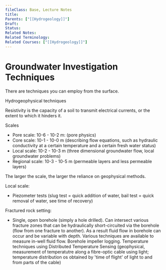 ```yaml
---
fileClass: Base, Lecture Notes
title: 
Parents: ["[[Hydrogeology]]"]
Draft: 
Status: 
Related Notes: 
Related Terminology: 
Related Courses: ["[[Hydrogeology]]"]
---
```

# Groundwater Investigation Techniques
There are techniques you can employ from the surface. 

Hydrogeophysical techniques

Resistivity is the capacity of a soil to transmit electrical currents, or the extent to which it hinders it. 

Scales
- Pore scale: 10-6 - 10-2 m: (pore physics)
- Core scale: 10-1 - 10-0 m (describing flow equations, such as hydraulic conductivity at a certain temperature and a certain fresh water status)
- Local scale: 10-2 - 10-3 m (three dimensional groundwater flow, local groundwater problems)
- Regional scale: 10-3 - 10-5 m (permeable layers and less permeable layers)

The larger the scale, the larger the reliance on geophysical methods. 

Local scale:
- Piezometer tests (slug test = quick addition of water, bail test = quick removal of water, see time of recovery)

Fractured rock setting:
- Single, open borehole (simply a hole drilled). Can intersect various fracture zones that can be hydraulically short-circuited via the borehole (flow from one fracture to another). As a result fluid flow in borehole can occur and be variable with depth. Various techniques are available to measure in-well fluid flow. Borehole impeller logging. Temperature techniques using Distributed Temperature Sensing (geophysical, measurement of temperatutre along a fibre-optic cable using light; temperature distribution os obtained by 'time of flight' of light to and from parts of the cable)